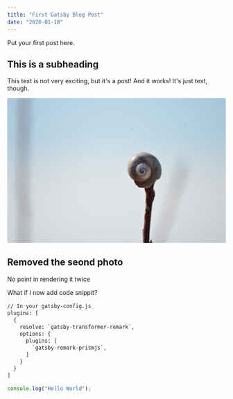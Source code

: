 ```yaml
---
title: "First Gatsby Blog Post"
date: "2020-01-18"
---
```


Put your first post here.

## This is a subheading

This text is not very exciting, but it's a post! And it works! It's just text, though.

![Caption Text](../images/NIK_64718.JPG "With some stuff here")

## Removed the seond photo

No point in rendering it twice

What if I now add code snippit?

```javascript{numberLines: 5}
// In your gatsby-config.js
plugins: [
  {
    resolve: `gatsby-transformer-remark`,
    options: {
      plugins: [
        `gatsby-remark-prismjs`,
      ]
    }
  }
]
```

```js
console.log("Hello World");
```